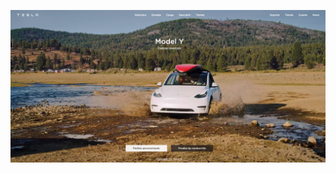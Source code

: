 ![Captura-2023-05-15 001320](https://raw.githubusercontent.com/davodes/landing-tesla/main/assets/Captura%20de%20pantalla%202023-11-13%20232440.png)
